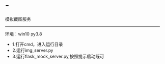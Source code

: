 # -
模拟截图服务
***
 环境：win10 py3.8
 
- 1.打开cmd，进入运行目录
- 2.运行img_server.py
- 3.运行flask_mock_server.py,按照提示启动既可

